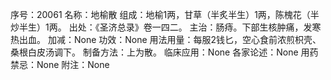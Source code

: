 序号：20061
名称：地榆散
组成：地榆1两，甘草（半炙半生）1两，陈槐花（半炒半生）1两。
出处：《圣济总录》卷一四二。
主治：肠痔。下部生核肿痛，发寒热出血。
加减：None
功效：None
用法用量：每服2钱匕，空心食前浓煎枳壳、桑根白皮汤调下。
制备方法：上为散。
临床应用：None
各家论述：None
用药禁忌：None
附注：None
